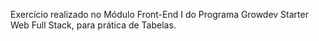 Exercício realizado no Módulo Front-End I do Programa Growdev Starter Web Full Stack, para prática de Tabelas. 

